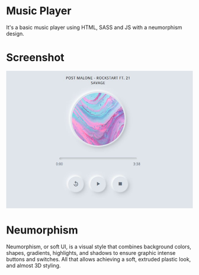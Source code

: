 # Music Player
It's a basic music player using HTML, SASS and JS with a neumorphism design.

# Screenshot
![Music Player](public/img/bg-github.jpg)

# Neumorphism
Neumorphism, or soft UI, is a visual 
style that combines background colors, 
shapes, gradients, highlights, and 
shadows to ensure graphic intense 
buttons and switches. All that allows 
achieving a soft, extruded plastic look, 
and almost 3D styling.
